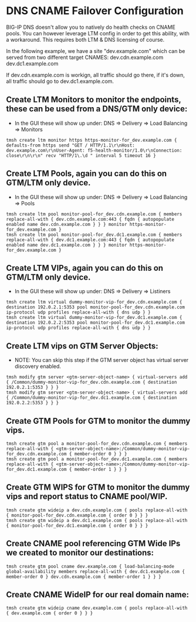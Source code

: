 # DNS CNAME Failover Configuration

BIG-IP DNS doesn't allow you to natively do health checks on CNAME pools.  You can however leverage LTM config in order to get this ability, with a workaround.  This requires both LTM & DNS licensing of course.

In the following example, we have a site "dev.example.com" which can be served from two different target CNAMES:
dev.cdn.example.com
dev.dc1.example.com

If dev.cdn.example.com is workign, all traffic should go there, if it's down, all traffic should go to dev.dc1.example.com.
 
## Create LTM Monitors to monitor the endpoints, these can be used from a DNS/GTM only device:
* In the GUI these will show up under: DNS => Delivery => Load Balancing => Monitors
```
tmsh create ltm monitor https https-monitor-for_dev.example.com { defaults-from https send "GET / HTTP/1.1\r\nHost: dev.example.com\r\nUser-Agent: f5-health-monitor/1.0\r\nConnection: close\r\n\r\n" recv "HTTP/1\.\d " interval 5 timeout 16 }
```
 
## Create LTM Pools, again you can do this on GTM/LTM only device.
* In the GUI these will show up under: DNS => Delivery => Load Balancing => Pools
```
tmsh create ltm pool monitor-pool-for_dev.cdn.example.com { members replace-all-with { dev.cdn.example.com:443 { fqdn { autopopulate enabled name dev.cdn.example.com } } } monitor https-monitor-for_dev.example.com }
tmsh create ltm pool monitor-pool-for_dev.dc1.example.com { members replace-all-with { dev.dc1.example.com:443 { fqdn { autopopulate enabled name dev.dc1.example.com } } } monitor https-monitor-for_dev.example.com }
```
 
## Create LTM VIPs, again you can do this on GTM/LTM only device.
* In the GUI these will show up under: DNS => Delivery => Listiners
```
tmsh create ltm virtual dummy-monitor-vip-for_dev.cdn.example.com { destination 192.0.2.1:5353 pool monitor-pool-for_dev.cdn.example.com ip-protocol udp profiles replace-all-with { dns udp } }
tmsh create ltm virtual dummy-monitor-vip-for_dev.dc1.example.com { destination 192.0.2.2:5353 pool monitor-pool-for_dev.dc1.example.com ip-protocol udp profiles replace-all-with { dns udp } }
```

## Create LTM vips on GTM Server Objects:
* NOTE: You can skip this step if the GTM server object has virtual server discovery enabled.
```
tmsh modify gtm server <gtm-server-object-name> { virtual-servers add { /Common/dummy-monitor-vip-for_dev.cdn.example.com { destination 192.0.2.1:5353 } } }
tmsh modify gtm server <gtm-server-object-name> { virtual-servers add { /Common/dummy-monitor-vip-for_dev.dc1.example.com { destination 192.0.2.2:5353 } } }
```
 
## Create GTM Pools for GTM to monitor the dummy vips.
```
tmsh create gtm pool a monitor-pool-for_dev.cdn.example.com { members replace-all-with { <gtm-server-object-name>:/Common/dummy-monitor-vip-for_dev.cdn.example.com { member-order 0 } } }
tmsh create gtm pool a monitor-pool-for_dev.dc1.example.com { members replace-all-with { <gtm-server-object-name>:/Common/dummy-monitor-vip-for_dev.dc1.example.com { member-order 1 } } }
```
 
## Create GTM WIPS for GTM to monitor the dummy vips and report status to CNAME pool/WIP.
```
tmsh create gtm wideip a dev.cdn.example.com { pools replace-all-with { monitor-pool-for_dev.cdn.example.com { order 0 } } }
tmsh create gtm wideip a dev.dc1.example.com { pools replace-all-with { monitor-pool-for_dev.dc1.example.com { order 0 } } }
```
 
## Create CNAME pool referencing GTM Wide IPs we created to monitor our destinations:
```
tmsh create gtm pool cname dev.example.com { load-balancing-mode global-availability members replace-all-with { dev.dc1.example.com { member-order 0 } dev.cdn.example.com { member-order 1 } } }
```
 
## Create CNAME WideIP for our real domain name:
```
tmsh create gtm wideip cname dev.example.com { pools replace-all-with { dev.example.com { order 0 } } }
```
